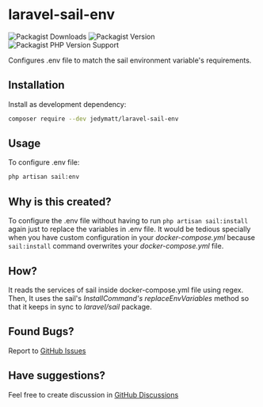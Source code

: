 # laravel-sail-env

![Packagist Downloads](https://img.shields.io/packagist/dm/jedymatt/laravel-sail-env?style=flat-square)
![Packagist Version](https://img.shields.io/packagist/v/jedymatt/laravel-sail-env?style=flat-square)
![Packagist PHP Version Support](https://img.shields.io/packagist/php-v/jedymatt/laravel-sail-env?style=flat-square)

Configures .env file to match the sail environment variable's requirements.


## Installation

Install as development dependency:

```bash
composer require --dev jedymatt/laravel-sail-env
```

## Usage

To configure .env file:

```bash
php artisan sail:env
```


## Why is this created?

To configure the .env file without having to run `php artisan sail:install` again just to replace the variables in .env file.
It would be tedious specially when you have custom configuration in your *docker-compose.yml* because `sail:install` command overwrites your *docker-compose.yml* file.


## How?

It reads the services of sail inside docker-compose.yml file using regex.
Then, It uses the sail's *InstallCommand's replaceEnvVariables* method so that it keeps in sync to *laravel/sail* package.


## Found Bugs?

Report to [GitHub Issues](https://github.com/jedymatt/laravel-env-sail/issues)

## Have suggestions?

Feel free to create discussion in [GitHub Discussions](https://github.com/jedymatt/laravel-sail-env/discussions)
